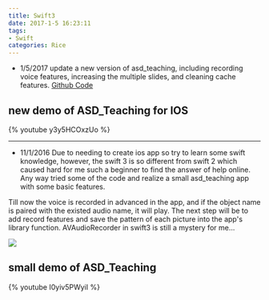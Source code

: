 ```yaml
---
title: Swift3
date: 2017-1-5 16:23:11
tags:
- Swift
categories: Rice
---
```

- 1/5/2017 update a new version of asd_teaching, including recording voice features, increasing the multiple slides, and cleaning cache features. [Github Code](https://github.com/vincecao/ASD_teaching)

## new demo of ASD_Teaching for IOS
{% youtube y3y5HCOxzUo %}
<!--more-->
---
- 11/1/2016
Due to needing to create ios app so try to learn some swift knowledge, however, the swift 3 is so different from swift 2 which caused hard for me such a beginner to find the answer of help online. Any way tried some of the code and realize a small asd_teaching app with some basic features.

Till now the voice is recorded in advanced in the app, and if the object name is paired with the existed audio name, it will play. The next step will be to add record features and save the pattern of each picture into the app's library function. AVAudioRecorder in swift3 is still a mystery for me...

![](http://i.imgur.com/2407H5c.jpg)

## small demo of ASD_Teaching
{% youtube I0yiv5PWyiI %}